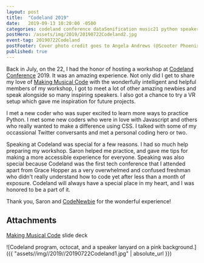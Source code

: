 ```yaml
---
layout: post
title:  "Codeland 2019"
date:   2019-09-13 10:20:00 -0500
categories: codeland conference dataSonification music21 python speaker workshop
postHero: /assets/img/2019/20190722Codeland2.jpg
event-tag: 20190722Codeland
postFooter: Cover photo credit goes to Angela Andrews (@Scooter Phoenix on twitter) <a href="https://twitter.com/ScooterPhoenix/status/1153445968806850566?s=20">https://twitter.com/ScooterPhoenix/status/1153445968806850566?s=20</a>
published: true
---
```

Back in July, on the 22, I had the honor of hosting a workshop at [Codeland Conference](https://codelandconf.com) 2019.
It was an amazing experience.
Not only did I get to share my love of [Making Musical Code](https://drive.google.com/open?id=1lHYsWzos5Nu_fll9I7QxTixtgH1n1sSb) with the wonderfully intelligent and helpful members of my workshop, I got to meet a lot of other amazing newbies and speak alongside so many inspiring speakers.
I also got a chance to try a VR setup which gave me inspiration for future projects.

I met a new coder who was super excited to learn more ways to practice Python. I met some new coders who were in love with Javascript and others who really wanted to make a difference using CSS. I talked with some of my occassional Twitter conversants and met a personal coding hero or two.

Speaking at Codeland was special for a few reasons. I had so much help preparing my workshop. Saron helped me practice, and gave me tips for making a more accessible experience for everyone. Speaking was also special because Codeland was the first tech conference that I attended apart from Grace Hopper as a very overwhelmed and confused freshman who didn't really understand how to code yet after less than a month of exposure. Codeland will always have a special place in my heart, and I was honored to be a part of it.

Thank you, Saron and [CodeNewbie](https://www.codenewbie.org) for the wonderful experience!

## Attachments
[Making Musical Code](https://drive.google.com/open?id=1lHYsWzos5Nu_fll9I7QxTixtgH1n1sSb) slide deck

![Codeland program, octocat, and a speaker lanyard on a pink background.]({{ "assets//img//2019//20190722Codeland1.jpg" | absolute_url }})
